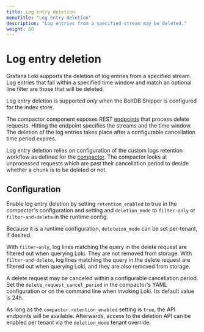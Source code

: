 ```yaml
---
title: Log entry deletion
menuTitle: "Log entry deletion"
description: "Log entries from a specified stream may be deleted."
weight: 60
---
```

# Log entry deletion

Grafana Loki supports the deletion of log entries from a specified stream.
Log entries that fall within a specified time window and match an optional line filter are those that will be deleted.

Log entry deletion is supported _only_ when the BoltDB Shipper is configured for the index store.

The compactor component exposes REST [endpoints](../../../api/#compactor) that process delete requests.
Hitting the endpoint specifies the streams and the time window.
The deletion of the log entries takes place after a configurable cancellation time period expires.

Log entry deletion relies on configuration of the custom logs retention workflow as defined for the [compactor](../retention#compactor). The compactor looks at unprocessed requests which are past their cancellation period to decide whether a chunk is to be deleted or not.

## Configuration

Enable log entry deletion by setting `retention_enabled` to true in the compactor's configuration and setting and `deletion_mode` to `filter-only` or `filter-and-delete` in the runtime config.

Because it is a runtime configuration, `deleteion_mode` can be set per-tenant, if desired.

With `filter-only`, log lines matching the query in the delete request are filtered out when querying Loki. They are not removed from storage.
With `filter-and-delete`, log lines matching the query in the delete request are filtered out when querying Loki, and they are also removed from storage.

A delete request may be canceled within a configurable cancellation period. Set the `delete_request_cancel_period` in the compactor's YAML configuration or on the command line when invoking Loki. Its default value is 24h.

As long as the `compactor.retention_enabled` setting is `true`, the API endpoints will be available. Afterwards, access to the deletion API can be enabled per tenant via the `deletion_mode` tenant override.
